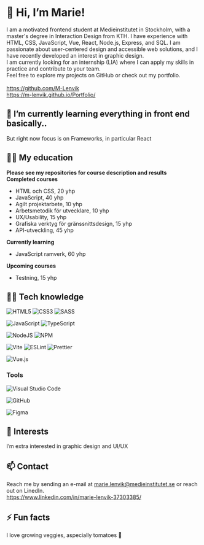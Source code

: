 # 👋 Hi, I’m Marie!
<!--I'm a student in front end developing at Medieinstitutet. <br>
This fall I'm looking for my first internship and I'm looking forward to using all my new skills in sharp projects.
-->
I am a motivated frontend student at Medieinstitutet in Stockholm, with a master's degree in Interaction Design from KTH. I have experience with HTML, CSS, JavaScript, Vue, React, Node.js, Express, and SQL. I am passionate about user-centered design and accessible web solutions, and I have recently developed an interest in graphic design.  <br>
I am currently looking for an internship (LIA) where I can apply my skills in practice and contribute to your team.  <br>
Feel free to explore my projects on GitHub or check out my portfolio.  <br>
  <br>
https://github.com/M-Lenvik  <br>
https://m-lenvik.github.io/Portfolio/

## 🌱 I’m currently learning everything in front end basically..
But right now focus is on Frameworks, in particular React

## 👩‍🎓 My education
**Please see my repositories for course description and results** <br>
**Completed courses**
- HTML och CSS, 20 yhp
- JavaScript, 40 yhp
- Agilt projektarbete, 10 yhp
- Arbetsmetodik för utvecklare, 10 yhp
- UX/Usability, 15 yhp
- Grafiska verktyg för gränssnittsdesign, 15 yhp
- API-utveckling, 45 yhp

**Currently learning**
- JavaScript ramverk, 60 yhp
 
**Upcoming courses**
- Testning, 15 yhp
  
## 👩‍💻 Tech knowledge
![HTML5](https://img.shields.io/badge/html5-%23E34F26.svg?style=for-the-badge&logo=html5&logoColor=white)
![CSS3](https://img.shields.io/badge/css3-%231572B6.svg?style=for-the-badge&logo=css3&logoColor=white)
![SASS](https://img.shields.io/badge/SASS-hotpink.svg?style=for-the-badge&logo=SASS&logoColor=white)


![JavaScript](https://img.shields.io/badge/javascript-%23323330.svg?style=for-the-badge&logo=javascript&logoColor=%23F7DF1E)
![TypeScript](https://img.shields.io/badge/typescript-%23007ACC.svg?style=for-the-badge&logo=typescript&logoColor=white)

![NodeJS](https://img.shields.io/badge/node.js-6DA55F?style=for-the-badge&logo=node.js&logoColor=white)
![NPM](https://img.shields.io/badge/NPM-%23CB3837.svg?style=for-the-badge&logo=npm&logoColor=white)

![Vite](https://img.shields.io/badge/vite-%23646CFF.svg?style=for-the-badge&logo=vite&logoColor=white)
![ESLint](https://img.shields.io/badge/ESLint-4B3263?style=for-the-badge&logo=eslint&logoColor=white)
![Prettier](https://img.shields.io/badge/prettier-%23F7B93E.svg?style=for-the-badge&logo=prettier&logoColor=black)

![Vue.js](https://img.shields.io/badge/vuejs-%2335495e.svg?style=for-the-badge&logo=vuedotjs&logoColor=%234FC08D)


### Tools
![Visual Studio Code](https://img.shields.io/badge/Visual%20Studio%20Code-0078d7.svg?style=for-the-badge&logo=visual-studio-code&logoColor=white)

![GitHub](https://img.shields.io/badge/github-%23121011.svg?style=for-the-badge&logo=github&logoColor=white)

![Figma](https://img.shields.io/badge/figma-%23F24E1E.svg?style=for-the-badge&logo=figma&logoColor=white)


## 👀 Interests 
I’m extra interested in graphic design and UI/UX


## 📫 Contact 
 Reach me by sending an e-mail at marie.lenvik@medieinstitutet.se or reach out on LinedIn. <br> 
 https://www.linkedin.com/in/marie-lenvik-37303385/

 
## ⚡ Fun facts 
I love growing veggies, aspecially tomatoes 🍅


<!---
M-Lenvik/M-Lenvik is a ✨ special ✨ repository because its `README.md` (this file) appears on your GitHub profile.
You can click the Preview link to take a look at your changes.
- 💞️ I’m looking to collaborate on ...
🖋️
(❁´◡`❁) 
--->
